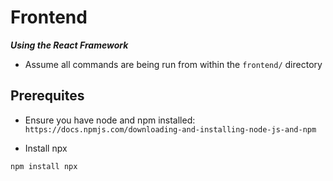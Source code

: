 # Frontend
***Using the React Framework***
* Assume all commands are being run from within the `frontend/` directory
## Prerequites
- Ensure you have node and npm installed: <br>
`https://docs.npmjs.com/downloading-and-installing-node-js-and-npm`

- Install npx
```
npm install npx
```


